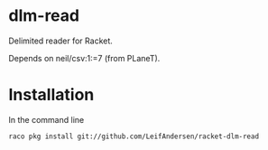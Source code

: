 dlm-read
========
Delimited reader for Racket.

Depends on neil/csv:1:=7 (from PLaneT).

# Installation

In the command line

    raco pkg install git://github.com/LeifAndersen/racket-dlm-read

